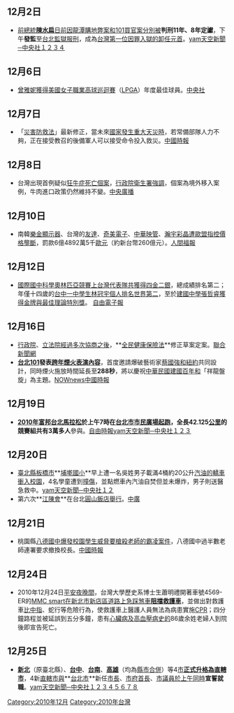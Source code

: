 <noinclude></noinclude>

## 12月2日

  - [前總統](../Page/中華民國總統.md "wikilink")**[陳水扁](../Page/陳水扁.md "wikilink")**[日前因](../Page/11月11日.md "wikilink")[龍潭購地弊案和](../Page/龍潭區_\(桃園市\).md "wikilink")[101買官案分別被](../Page/台北101.md "wikilink")**判刑11年、8年定讞**，下午**發監**至[台北監獄服刑](../Page/臺灣臺北監獄.md "wikilink")，成為[台灣第一位因](../Page/台灣.md "wikilink")[罪入獄的](../Page/犯罪.md "wikilink")[卸任元首](../Page/中華民國國家元首列表.md "wikilink")。[yam天空新聞─中央社１](http://n.yam.com/cna/society/201012/20101202457976.html)[２](http://n.yam.com/cna/society/201012/20101202458055.html)[３](http://n.yam.com/cna/politics/201012/20101202461771.html)[４](http://n.yam.com/cna/politics/201012/20101202461782.html)

## 12月6日

  - [曾雅妮獲得](../Page/曾雅妮.md "wikilink")[美國女子職業高球巡迴賽](../Page/美國女子職業高球巡迴賽.md "wikilink")（[LPGA](../Page/LPGA.md "wikilink")）年度最佳球員。[中央社](https://web.archive.org/web/20160304205823/http://www.cna.com.tw/SearchNews/doDetail.aspx?id=201012060046&q=%E6%9B%BE%E9%9B%85%E5%A6%AE)

## 12月7日

  - 「[災害防救法](../Page/災害防救法.md "wikilink")」最新修正，當未來[國家發生重大天災時](../Page/中華民國.md "wikilink")，若常備部隊人力不夠，正在接受教召的後備軍人可以接受命令投入救災。[中國時報](http://news.chinatimes.com/realtime/110101/112010120700800.html)

## 12月8日

  - 台灣出現首例疑似[狂牛症死亡個案](../Page/狂牛症.md "wikilink")，[行政院](../Page/行政院.md "wikilink")[衛生署強調](../Page/衛生署.md "wikilink")，個案為境外移入案例，牛肉進口政策仍然維持不變。[中央廣播](https://archive.is/20121222051904/http://news.rti.org.tw/index_newsContent.aspx?nid=271254&id=8&id2=1)

## 12月10日

  - 南韓[樂金顯示器](../Page/樂金.md "wikilink")、台灣的[友達](../Page/友達.md "wikilink")、[奇美電子](../Page/奇美電子.md "wikilink")、[中華映管](../Page/中華映管.md "wikilink")、[瀚宇彩晶遭歐盟指控價格](../Page/瀚宇彩晶.md "wikilink")[壟斷](../Page/壟斷.md "wikilink")，罰款6億4892萬5千[歐元](../Page/歐元.md "wikilink")（約新台幣260億元）。[人間福報](http://www.merit-times.com.tw/NewsPage.aspx?unid=211466)

## 12月12日

  - [國際國中科學奧林匹亞競賽上台灣代表隊共獲得四金二銀](../Page/國際國中科學奧林匹亞競賽.md "wikilink")，總成績排名第二；年僅十四歲的[台中一中學生林冠宇個人排名世界第二](../Page/台中一中.md "wikilink")，至於[建國中學張哲睿獲得金牌與最佳理論特別獎](../Page/建國中學.md "wikilink")。
    [自由電子報](https://web.archive.org/web/20120427035317/http://www.libertytimes.com.tw/2009/new/dec/12/today-life11.htm)

## 12月16日

  - [行政院](../Page/行政院.md "wikilink")、[立法院經過多次協商之後](../Page/立法院.md "wikilink")，**[全民健康保險法](../Page/全民健康保險法.md "wikilink")**修正草案定案。[聯合新聞網](https://web.archive.org/web/20101219221533/http://udn.com/NEWS/NATIONAL/NATS1/6039722.shtml)
  - **[台北101](../Page/台北101.md "wikilink")**發表**[跨年煙火表演內容](../Page/台北101跨年煙火表演.md "wikilink")**，首度邀請爆破藝術家[蔡國強和](../Page/蔡國強.md "wikilink")[紐約](../Page/紐約.md "wikilink")共同設計，同時煙火施放時間延長至**288秒**，將以慶祝[中華民國](../Page/中華民國.md "wikilink")[建國百年和](../Page/民國紀年.md "wikilink")「祥龍盤旋」為主題。[NOWnews](http://www.nownews.com/2010/12/17/91-2674193.htm)[中國時報](http://news.chinatimes.com/focus/0,5243,50107558x112010121700043,00.html)

## 12月19日

  - **[2010年富邦台北馬拉松](../Page/富邦臺北馬拉松賽.md "wikilink")**於上午7時在[台北市](../Page/台北市.md "wikilink")[市民廣場起跑](../Page/市民廣場.md "wikilink")，全長**42.125[公里](../Page/公里.md "wikilink")**的競賽組共有**3萬多人**參與。[自由時報](https://web.archive.org/web/20101223002413/http://www.libertytimes.com.tw/2010/new/dec/20/today-sp1.htm)[yam天空新聞─中央社１](http://n.yam.com/cna/sports/201012/20101219129530.html)[２](http://n.yam.com/cna/sports/201012/20101219129541.html)[３](http://n.yam.com/cna/sports/201012/20101219137085.html)

## 12月20日

  - [臺北縣](../Page/新北市.md "wikilink")[板橋市](../Page/板橋區_\(新北市\).md "wikilink")**[埔墘國小](../Page/台北縣立埔墘國民小學.md "wikilink")**早上遭一名吳姓男子載滿4桶約20公升[汽油的](../Page/汽油.md "wikilink")[轎車衝入校園](../Page/轎車.md "wikilink")，4名學童遭到[撞傷](../Page/創傷.md "wikilink")，並點燃車內汽油自焚但並未爆炸，男子則送醫急救中。[yam天空新聞─中央社１](http://n.yam.com/cna/society/201012/20101220167637.html)[２](http://n.yam.com/cna/society/201012/20101220167570.html)
  - 第六次**[江陳會](../Page/江陳會.md "wikilink")**在台北[圓山飯店舉行](../Page/圓山飯店.md "wikilink")。[中廣](https://archive.is/20121222030008/http://news.rti.org.tw/index_newsContent.aspx?nid=272723)

## 12月21日

  - 桃園縣[八德國中爆發校園學生威脅要槍殺老師的](../Page/八德國中.md "wikilink")[霸凌案件](../Page/霸凌.md "wikilink")，八德國中過半數老師連署要求撤換校長。[中國時報](https://web.archive.org/web/20101226010244/http://news.chinatimes.com/focus/0,5243,50107594x112010122100102,00.html)

## 12月24日

  - 2010年12月24日[平安夜晚間](../Page/平安夜.md "wikilink")，台灣大學歷史系博士生蕭明禮開著車號4569-ER的[MMC
    smart在](../Page/MMC_smart.md "wikilink")[新北市](../Page/新北市.md "wikilink")[新店區道路上急踩煞車](../Page/新店區.md "wikilink")**[阻擋救護車](../Page/新店救護車阻擋事件.md "wikilink")**，並做出對救護車[比中指](../Page/豎中指.md "wikilink")、蛇行等危險行為，使救護車上醫護人員無法為病患實施[CPR](../Page/CPR.md "wikilink")；四分鐘路程並被延誤到五分多鐘，患有[心臟病及](../Page/心臟病.md "wikilink")[高血壓病史的](../Page/高血壓.md "wikilink")86歲余姓老婦人到院後即宣告死亡。

## 12月25日

  - **[新北](../Page/新北市.md "wikilink")**（原臺北縣）、**[台中](../Page/臺中市.md "wikilink")**、**[台南](../Page/臺南市.md "wikilink")**、**[高雄](../Page/高雄市.md "wikilink")**（均為[縣](../Page/縣.md "wikilink")[市合併](../Page/市.md "wikilink")）等4[市](../Page/市.md "wikilink")**[正式升格為直轄市](../Page/2010年中華民國縣市改制直轄市.md "wikilink")**，4新[直轄市與](../Page/直轄市.md "wikilink")**[台北市](../Page/台北市.md "wikilink")**新任[市長](../Page/市長.md "wikilink")、[市府首長](../Page/市政府.md "wikilink")、[市議員於上午同時](../Page/议员.md "wikilink")**宣誓就職**。[yam天空新聞─中央社１](http://n.yam.com/cna/politics/201012/20101225370082.html)[２](http://n.yam.com/cna/politics/201012/20101225368239.html)[３](http://n.yam.com/cna/politics/201012/20101225371503.html)[４](http://n.yam.com/cna/politics/201012/20101225371502.html)[５](http://n.yam.com/cna/politics/201012/20101225371499.html)[６](http://n.yam.com/cna/politics/201012/20101225365931.html)[７](http://n.yam.com/cna/politics/201012/20101225371486.html)[８](http://n.yam.com/cna/fn/201012/20101225371417.html)

<noinclude>  </noinclude>

[Category:2010年12月](https://zh.wikipedia.org/wiki/Category:2010年12月 "wikilink")
[Category:2010年台灣](https://zh.wikipedia.org/wiki/Category:2010年台灣 "wikilink")